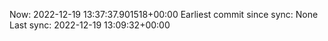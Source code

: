 Now: 2022-12-19 13:37:37.901518+00:00 Earliest commit since sync: None Last sync: 2022-12-19 13:09:32+00:00
